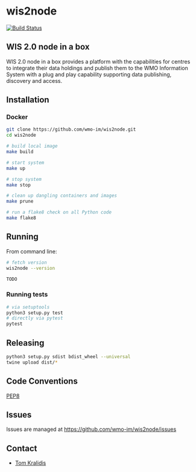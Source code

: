 # wis2node

[![Build Status](https://github.com/wmo-im/wis2node/workflows/flake8%20%E2%9A%99%EF%B8%8F/badge.svg)](https://github.com/wmo-im/wis2node/actions)

## WIS 2.0 node in a box

WIS 2.0 node in a box provides a platform with the capabilities for centres to
integrate their data holdings and publish them to the WMO Information System
with a plug and play capability supporting data publishing, discovery
and access.

## Installation

### Docker

```bash
git clone https://github.com/wmo-im/wis2node.git
cd wis2node

# build local image
make build

# start system
make up

# stop system
make stop

# clean up dangling containers and images
make prune

# run a flake8 check on all Python code
make flake8
```

## Running

From command line:
```bash
# fetch version
wis2node --version

TODO
```

### Running tests

```bash
# via setuptools
python3 setup.py test
# directly via pytest
pytest
```

## Releasing

```bash
python3 setup.py sdist bdist_wheel --universal
twine upload dist/*
```

## Code Conventions

[PEP8](https://www.python.org/dev/peps/pep-0008)

## Issues

Issues are managed at https://github.com/wmo-im/wis2node/issues

## Contact

* [Tom Kralidis](https://github.com/tomkralidis)
